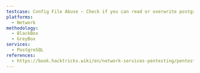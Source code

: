 ```yaml
---
testcase: Config File Abuse – Check if you can read or overwrite postgresql.conf for privilege escalation (via ssl_passphrase_command, archive_command, or preload libraries)
platforms: 
  - Network
methodology: 
  - BlackBox
  - GreyBox
services:
  - PostgreSQL
references:
  - https://book.hacktricks.wiki/en/network-services-pentesting/pentesting-postgresql.html
---
```


